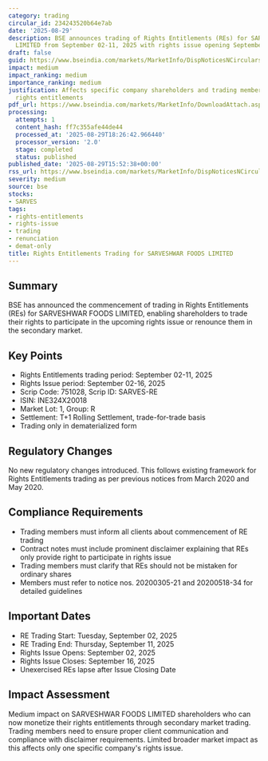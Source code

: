 ```yaml
---
category: trading
circular_id: 234243520b64e7ab
date: '2025-08-29'
description: BSE announces trading of Rights Entitlements (REs) for SARVESHWAR FOODS
  LIMITED from September 02-11, 2025 with rights issue opening September 02-16, 2025.
draft: false
guid: https://www.bseindia.com/markets/MarketInfo/DispNoticesNCirculars.aspx?Noticeid={C9CAB1F9-C130-4FB3-8D60-C15CE3422593}&noticeno=20250829-57&dt=08/29/2025&icount=57&totcount=61&flag=0
impact: medium
impact_ranking: medium
importance_ranking: medium
justification: Affects specific company shareholders and trading members dealing with
  rights entitlements
pdf_url: https://www.bseindia.com/markets/MarketInfo/DownloadAttach.aspx?id=20250829-57&attachedId=
processing:
  attempts: 1
  content_hash: ff7c355afe44de44
  processed_at: '2025-08-29T18:26:42.966440'
  processor_version: '2.0'
  stage: completed
  status: published
published_date: '2025-08-29T15:52:38+00:00'
rss_url: https://www.bseindia.com/markets/MarketInfo/DispNoticesNCirculars.aspx?Noticeid={C9CAB1F9-C130-4FB3-8D60-C15CE3422593}&noticeno=20250829-57&dt=08/29/2025&icount=57&totcount=61&flag=0
severity: medium
source: bse
stocks:
- SARVES
tags:
- rights-entitlements
- rights-issue
- trading
- renunciation
- demat-only
title: Rights Entitlements Trading for SARVESHWAR FOODS LIMITED
---
```


## Summary

BSE has announced the commencement of trading in Rights Entitlements (REs) for SARVESHWAR FOODS LIMITED, enabling shareholders to trade their rights to participate in the upcoming rights issue or renounce them in the secondary market.

## Key Points

- Rights Entitlements trading period: September 02-11, 2025
- Rights Issue period: September 02-16, 2025
- Scrip Code: 751028, Scrip ID: SARVES-RE
- ISIN: INE324X20018
- Market Lot: 1, Group: R
- Settlement: T+1 Rolling Settlement, trade-for-trade basis
- Trading only in dematerialized form

## Regulatory Changes

No new regulatory changes introduced. This follows existing framework for Rights Entitlements trading as per previous notices from March 2020 and May 2020.

## Compliance Requirements

- Trading members must inform all clients about commencement of RE trading
- Contract notes must include prominent disclaimer explaining that REs only provide right to participate in rights issue
- Trading members must clarify that REs should not be mistaken for ordinary shares
- Members must refer to notice nos. 20200305-21 and 20200518-34 for detailed guidelines

## Important Dates

- RE Trading Start: Tuesday, September 02, 2025
- RE Trading End: Thursday, September 11, 2025
- Rights Issue Opens: September 02, 2025
- Rights Issue Closes: September 16, 2025
- Unexercised REs lapse after Issue Closing Date

## Impact Assessment

Medium impact on SARVESHWAR FOODS LIMITED shareholders who can now monetize their rights entitlements through secondary market trading. Trading members need to ensure proper client communication and compliance with disclaimer requirements. Limited broader market impact as this affects only one specific company's rights issue.